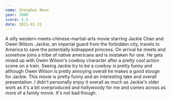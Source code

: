 ```yaml
---
name: Shanghai Noon
year: 2000
score: 5.5
date: 2021-01-21
---
```

A silly western-meets-chinese-martial-arts movie starring Jackie Chan and Owen Wilson. Jackie, an imperial guard from the forbidden city, travels to America to save the potentially kidnapped princess. On arrival he meets and somehow joins a tribe of native americans and is mistaken for one. He gets mixed up with Owen Wilson's cowboy character after a pretty cool action scene on a train. Seeing Jackie try to be a cowboy is pretty funny and although Owen Wilson is pretty annoying overall he makes a good stooge for Jackie. This movie is pretty funny and an interesting take and overall presentation. I didn't personally enjoy it overall as much as Jackie's older work as it's a bit overproduced and hollywoody for me and comes across as more of a family movie. It's not bad though.
